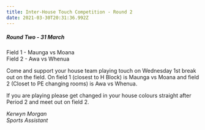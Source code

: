 ```yaml
---
title: Inter-House Touch Competition - Round 2
date: 2021-03-30T20:31:36.992Z
---
```

##### Round Two - 31 March  
Field 1 - Maunga vs Moana   
Field 2 - Awa vs Whenua  

Come and support your house team playing touch on Wednesday 1st break out on the field. On field 1 (closest to H Block) is Maunga vs Moana   and field 2 (Closet to PE changing rooms) is Awa vs Whenua.

If you are playing please get changed in your house colours straight after Period 2 and meet out on field 2.

*Kerwyn Morgan  
Sports Assistant*